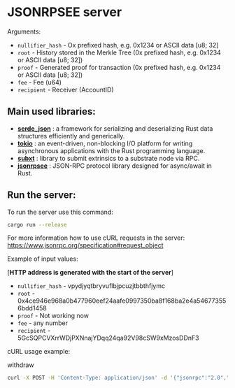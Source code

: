 # JSONRPSEE server
Arguments:

- `nullifier_hash` - Ox prefixed hash, e.g. 0x1234 or ASCII data [u8; 32]
- `root` - History stored in the Merkle Tree (0x prefixed hash, e.g. 0x1234 or ASCII data [u8; 32])
- `proof` - Generated proof for transaction (0x prefixed hash, e.g. 0x1234 or ASCII data [u8; 32]) 
- `fee` - Fee (u64)
- `recipient` - Receiver (AccountID)

## Main used libraries:
- [**serde_json**](https://docs.rs/serde_json/1.0.83/serde_json/) : a framework for serializing and deserializing Rust data structures efficiently and generically.
- [**tokio**](https://crates.io/crates/tokio) : an event-driven, non-blocking I/O platform for writing asynchronous applications with the Rust programming language.
- [**subxt**]("https://github.com/paritytech/subxt") :  library to submit extrinsics to a substrate node via RPC. 
- [**jsonrpsee**](https://docs.rs/jsonrpsee/latest/jsonrpsee/) : JSON-RPC protocol library designed for async/await in Rust. 

## Run the server:
To run the server use this command:
```bash
cargo run --release
```

For more information how to use cURL requests in the server: https://www.jsonrpc.org/specification#request_object

Example of input values:

[**HTTP address is generated with the start of the server**] 

- `nullifier_hash` - vpydjyqtbryvuflbjpcuzjtbbthfjymc
- `root` - 0x4ce946e968a0b477960eef24aafe0997350ba8f168ba2e4a546773556bdd1458
- `proof` - Not working now
- `fee` - any number
- `recipient` - 5GcSQPCVXrrWDjPXNnajYDqq24qa92V98cSW9xMzosDDnF3 

cURL usage example:

withdraw
```bash
curl -X POST -H 'Content-Type: application/json' -d '{"jsonrpc":"2.0","id":1,"method":"withdraw","params":["vpydjyqtbryvuflbjpcuzjtbbthfjymc","0x4ce946e968a0b477960eef24aafe0997350ba8f168ba2e4a546773556bdd1458", "10", "5GcSQPCVXrrWDjPXNnajYDqq24qa92V98cSW9xMzosDDnF3u"]}' http://127.0.0.1:51423
```